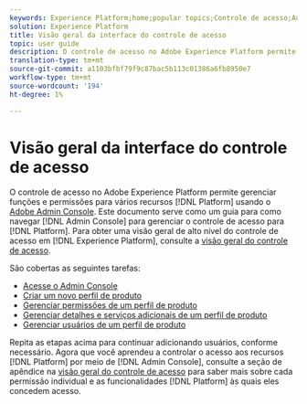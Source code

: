 ```yaml
---
keywords: Experience Platform;home;popular topics;Controle de acesso;Adobe Admin Console
solution: Experience Platform
title: Visão geral da interface do controle de acesso
topic: user guide
description: O controle de acesso no Adobe Experience Platform permite gerenciar funções e permissões para vários recursos da plataforma usando o Adobe Admin Console. Este documento serve como um guia para navegar na Admin Console para gerenciar o controle de acesso for Platform.
translation-type: tm+mt
source-git-commit: a1103bfbf79f9c87bac5b113c01386a6fb8950e7
workflow-type: tm+mt
source-wordcount: '194'
ht-degree: 1%

---
```



# Visão geral da interface do controle de acesso

O controle de acesso no Adobe Experience Platform permite gerenciar funções e permissões para vários recursos [!DNL Platform] usando o [Adobe Admin Console](https://adminconsole.adobe.com). Este documento serve como um guia para como navegar [!DNL Admin Console] para gerenciar o controle de acesso para [!DNL Platform]. Para obter uma visão geral de alto nível do controle de acesso em [!DNL Experience Platform], consulte a [visão geral do controle de acesso](./../home.md).

São cobertas as seguintes tarefas:

- [Acesse o Admin Console](./browse.md)
- [Criar um novo perfil de produto](./create-profile.md)
- [Gerenciar permissões de um perfil de produto](./permissions.md)
- [Gerenciar detalhes e serviços adicionais de um perfil de produto](./details-and-services.md)
- [Gerenciar usuários de um perfil de produto](./users.md)

Repita as etapas acima para continuar adicionando usuários, conforme necessário. Agora que você aprendeu a controlar o acesso aos recursos [!DNL Platform] por meio de [!DNL Admin Console], consulte a seção de apêndice na [visão geral do controle de acesso](../home.md) para saber mais sobre cada permissão individual e as funcionalidades [!DNL Platform] às quais eles concedem acesso.